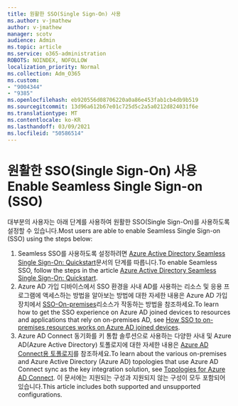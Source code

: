 ```yaml
---
title: 원활한 SSO(Single Sign-On) 사용
ms.author: v-jmathew
author: v-jmathew
manager: scotv
audience: Admin
ms.topic: article
ms.service: o365-administration
ROBOTS: NOINDEX, NOFOLLOW
localization_priority: Normal
ms.collection: Adm_O365
ms.custom:
- "9004344"
- "9385"
ms.openlocfilehash: eb920556d08706220a0a86e453fab1cb4db9b519
ms.sourcegitcommit: 13d96a612b67e01c725d5c2a5a0212d824031f6e
ms.translationtype: MT
ms.contentlocale: ko-KR
ms.lasthandoff: 03/09/2021
ms.locfileid: "50586514"
---
```

# <a name="enable-seamless-single-sign-on-sso"></a><span data-ttu-id="eb12c-102">원활한 SSO(Single Sign-On) 사용</span><span class="sxs-lookup"><span data-stu-id="eb12c-102">Enable Seamless Single Sign-on (SSO)</span></span>

<span data-ttu-id="eb12c-103">대부분의 사용자는 아래 단계를 사용하여 원활한 SSO(Single Sign-On)를 사용하도록 설정할 수 있습니다.</span><span class="sxs-lookup"><span data-stu-id="eb12c-103">Most users are able to enable Seamless Single Sign-on (SSO) using the steps below:</span></span>

1. <span data-ttu-id="eb12c-104">Seamless SSO를 사용하도록 설정하려면 [Azure Active Directory Seamless Single Sign-On: Quickstart](https://docs.microsoft.com/azure/active-directory/hybrid/how-to-connect-sso-quick-start)문서의 단계를 따릅니다.</span><span class="sxs-lookup"><span data-stu-id="eb12c-104">To enable Seamless SSO, follow the steps in the article [Azure Active Directory Seamless Single Sign-On: Quickstart](https://docs.microsoft.com/azure/active-directory/hybrid/how-to-connect-sso-quick-start).</span></span>
2. <span data-ttu-id="eb12c-105">Azure AD 가입 디바이스에서 SSO 환경을 사내 AD를 사용하는 리소스 및 응용 프로그램에 액세스하는 방법을 알아보는 방법에 대한 자세한 내용은 Azure AD 가입 장치에서 [SSO-On-premises](https://docs.microsoft.com/azure/active-directory/devices/azuread-join-sso)리소스가 작동하는 방법을 참조하세요.</span><span class="sxs-lookup"><span data-stu-id="eb12c-105">To learn how to get the SSO experience on Azure AD joined devices to resources and applications that rely on on-premises AD, see [How SSO to on-premises resources works on Azure AD joined devices](https://docs.microsoft.com/azure/active-directory/devices/azuread-join-sso).</span></span>
3. <span data-ttu-id="eb12c-106">Azure AD Connect 동기화를 키 통합 솔루션으로 사용하는 다양한 사내 및 Azure AD(Azure Active Directory) 토폴로지에 대한 자세한 내용은 [Azure AD Connect용 토폴로지](https://docs.microsoft.com/azure/active-directory/hybrid/plan-connect-topologies)를 참조하세요.</span><span class="sxs-lookup"><span data-stu-id="eb12c-106">To learn about the various on-premises and Azure Active Directory (Azure AD) topologies that use Azure AD Connect sync as the key integration solution, see [Topologies for Azure AD Connect](https://docs.microsoft.com/azure/active-directory/hybrid/plan-connect-topologies).</span></span> <span data-ttu-id="eb12c-107">이 문서에는 지원되는 구성과 지원되지 않는 구성이 모두 포함되어 있습니다.</span><span class="sxs-lookup"><span data-stu-id="eb12c-107">This article includes both supported and unsupported configurations.</span></span>
